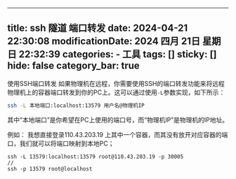 
---
title: ssh 隧道 端口转发
date: 2024-04-21 22:30:08
modificationDate: 2024 四月 21日 星期日 22:32:39
categories: 
	- 工具
tags: []
sticky: []
hide: false
category_bar: true
---

使用SSH端口转发
   如果物理机在远程，你需要使用SSH的端口转发功能来将远程物理机上的容器端口转发到你的PC上。这可以通过使用`-L`参数实现，如下所示：
   ```sh
   ssh -L 本地端口:localhost:13579 用户名@物理机IP
   ```
   其中“本地端口”是你希望在PC上使用的端口号，而“物理机IP”是物理机的IP地址。

例如：
我想直接登录110.43.203.19 上其中一个容器，而其没有放开对应容器的端口，我们就可以将端口映射到本地PC；

```
ssh -L 13579:localhost:13579 root@110.43.203.19 -p 30005 
// 
ssh -p 13579 root@localhost
```

